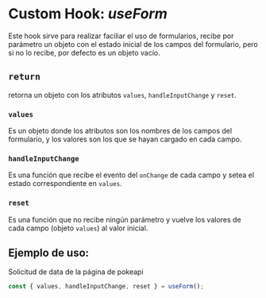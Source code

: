 # Custom Hook: _useForm_

Este hook sirve para realizar faciliar el uso de formularios, recibe por parámetro un objeto con el estado inicial de los campos del formulario, pero si no lo recibe, por defecto es un objeto vacío.

## `return`

retorna un objeto con los atributos `values`, `handleInputChange` y `reset`.

### `values`

Es un objeto donde los atributos son los nombres de los campos del formulario, y los valores son los que se hayan cargado en cada campo.

### `handleInputChange`

Es una función que recibe el evento del `onChange` de cada campo y setea el estado correspondiente en `values`.

### `reset`

Es una función que no recibe ningún parámetro y vuelve los valores de cada campo (objeto `values`) al valor inicial.

## Ejemplo de uso:

Solicitud de data de la página de pokeapi

```javascript
const { values, handleInputChange, reset } = useForm();
```

